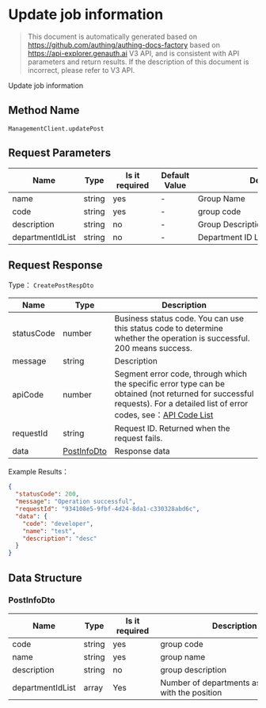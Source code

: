# Update job information

<!--
Warning ⚠️:
Do not modify this document directly,
https://github.com/Authing/authing-docs-factory
Use this project to generate
-->

<LastUpdated />

> This document is automatically generated based on https://github.com/authing/authing-docs-factory based on https://api-explorer.genauth.ai V3 API, and is consistent with API parameters and return results. If the description of this document is incorrect, please refer to V3 API.

Update job information

## Method Name

`ManagementClient.updatePost`

## Request Parameters

| Name             | Type   | <div style="width:80px">Is it required</div> | <div style="width:60px">Default Value</div> | <div style="width:300px">Description</div> | <div style="width:200px">Example Value</div> |
| ---------------- | ------ | -------------------------------------------- | ------------------------------------------- | ------------------------------------------ | -------------------------------------------- |
| name             | string | yes                                          | -                                           | Group Name                                 | `R&D`                                        |
| code             | string | yes                                          | -                                           | group code                                 | `developer`                                  |
| description      | string | no                                           | -                                           | Group Description                          | `Description Content`                        |
| departmentIdList | string | no                                           | -                                           | Department ID List                         | `["xxx"]`                                    |

## Request Response

Type： `CreatePostRespDto`

| Name       | Type                                   | Description                                                                                                                                                                                                                                                                                                                                       |
| ---------- | -------------------------------------- | ------------------------------------------------------------------------------------------------------------------------------------------------------------------------------------------------------------------------------------------------------------------------------------------------------------------------------------------------- |
| statusCode | number                                 | Business status code. You can use this status code to determine whether the operation is successful. 200 means success.                                                                                                                                                                                                                           |
| message    | string                                 | Description                                                                                                                                                                                                                                                                                                                                       |
| apiCode    | number                                 | Segment error code, through which the specific error type can be obtained (not returned for successful requests). For a detailed list of error codes, see：[API Code List](https://api-explorer.genauth.ai/?tag=group/%E5%BC%80%E5%8F%91%E5%87%86%E5%A4%87#tag/%E5%BC%80%E5%8F%91%E5%87%86%E5%A4%87/%E9%94%99%E8%AF%AF%E5%A4%84%E7%90%86/apiCode) |
| requestId  | string                                 | Request ID. Returned when the request fails.                                                                                                                                                                                                                                                                                                      |
| data       | <a href="#PostInfoDto">PostInfoDto</a> | Response data                                                                                                                                                                                                                                                                                                                                     |

Example Results：

```json
{
  "statusCode": 200,
  "message": "Operation successful",
  "requestId": "934108e5-9fbf-4d24-8da1-c330328abd6c",
  "data": {
    "code": "developer",
    "name": "test",
    "description": "desc"
  }
}
```

## Data Structure

### <a id="PostInfoDto"></a> PostInfoDto

| Name             | Type   | <div style="width:80px">Is it required</div> | <div style="width:300px">Description</div>         | <div style="width:200px">Example Value</div> |
| ---------------- | ------ | -------------------------------------------- | -------------------------------------------------- | -------------------------------------------- |
| code             | string | yes                                          | group code                                         | `developer`                                  |
| name             | string | yes                                          | group name                                         | `R&D`                                        |
| description      | string | no                                           | group description                                  | `description`                                |
| departmentIdList | array  | Yes                                          | Number of departments associated with the position |                                              |
